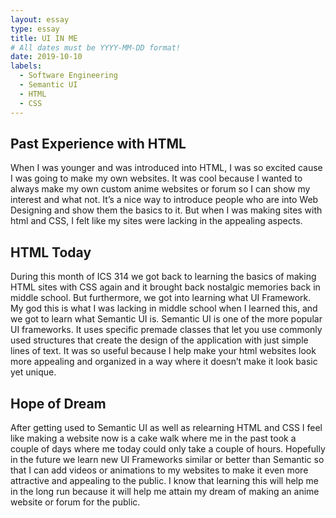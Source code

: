 ```yaml
---
layout: essay
type: essay
title: UI IN ME 
# All dates must be YYYY-MM-DD format!
date: 2019-10-10
labels:
  - Software Engineering
  - Semantic UI
  - HTML
  - CSS
---
```


## Past Experience with HTML

When I was younger and was introduced into HTML, I was so excited cause I was going to make my own websites. It was cool because I wanted to always make my own custom anime websites or forum so I can show my interest and what not. It’s a nice way to introduce people who are into Web Designing and show them the basics to it. But when I was making sites with html and CSS, I felt like my sites were lacking in the appealing aspects.

## HTML Today

During this month of ICS 314 we got back to learning the basics of making HTML sites with CSS again and it brought back nostalgic memories back in middle school. But furthermore, we got into learning what UI Framework. My god this is what I was lacking in middle school when I learned this, and we got to learn what Semantic UI is. Semantic UI is one of the more popular UI frameworks. It uses specific premade classes that let you use commonly used structures that create the design of the application with just simple lines of text. It was so useful because I help make your html websites look more appealing and organized in a way where it doesn’t make it look basic yet unique.

## Hope of Dream 

After getting used to Semantic UI as well as relearning HTML and CSS I feel like making a website now is a cake walk where me in the past took a couple of days where me today could only take a couple of hours. Hopefully in the future we learn new UI Frameworks similar or better than Semantic so that I can add videos or animations to my websites to make it even more attractive and appealing to the public. I know that learning this will help me in the long run because it will help me attain my dream of making an anime website or forum for the public.
